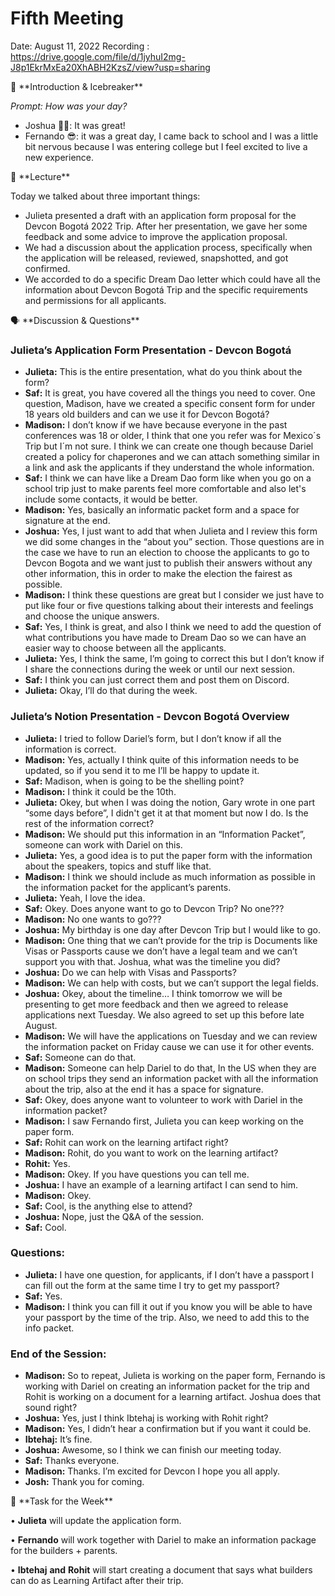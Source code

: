 # Fifth Meeting

Date: August 11, 2022
Recording : https://drive.google.com/file/d/1jyhuI2mg-J8p1EkrMxEa20XhABH2KzsZ/view?usp=sharing

<aside>
🧊 **Introduction & Icebreaker**

</aside>

*Prompt: How was your day?*

- Joshua ✌🏼: It was great!
- Fernando 😎: it was a great day, I came back to school and I was a little bit nervous because I was entering college but I feel excited to live a new experience.

<aside>
📙 **Lecture**

</aside>

Today we talked about three important things:

- Julieta presented a draft with an application form proposal for the Devcon Bogotá 2022 Trip. After her presentation, we gave her some feedback and some advice to improve the application proposal.
- We had a discussion about the application process, specifically when the application will be released, reviewed, snapshotted, and got confirmed.
- We accorded to do a specific Dream Dao letter which could have all the information about Devcon Bogotá Trip and the specific requirements and permissions for all applicants.

<aside>
🗣 **Discussion & Questions**

</aside>

### Julieta’s Application Form Presentation - **Devcon Bogotá**

- **Julieta:** This is the entire presentation, what do you think about the form?
- **Saf:** It is great, you have covered all the things you need to cover. One question, Madison, have we created a specific consent form for under 18 years old builders and can we use it for Devcon Bogotá?
- **Madison:** I don’t know if we have because everyone in the past conferences was 18 or older, I think that one you refer was for Mexico´s Trip but I´m not sure. I think we can create one though because Dariel created a policy for chaperones and we can attach something similar in a link and ask the applicants if they understand the whole information.
- **Saf:** I think we can have like a Dream Dao form like when you go on a school trip just to make parents feel more comfortable and also let's include some contacts, it would be better.
- **Madison:** Yes, basically an informatic packet form and a space for signature at the end.
- **Joshua:** Yes, I just want to add that when Julieta and I review this form we did some changes in the “about you” section. Those questions are in the case we have to run an election to choose the applicants to go to Devcon Bogota and we want just to publish their answers without any other information, this in order to make the election the fairest as possible.
- **Madison:** I think these questions are great but I consider we just have to put like four or five questions talking about their interests and feelings and choose the unique answers.
- **Saf:** Yes, I think is great, and also I think we need to add the question of what contributions you have made to Dream Dao so we can have an easier way to choose between all the applicants.
- **Julieta:** Yes, I think the same, I’m going to correct this but I don’t know if I share the connections during the week or until our next session.
- **Saf:** I think you can just correct them and post them on Discord.
- **Julieta:** Okay, I’ll do that during the week.

### Julieta’s Notion Presentation - **Devcon Bogotá Overview**

- **Julieta:** I tried to follow Dariel’s form, but I don’t know if all the information is correct.
- **Madison:** Yes, actually I think quite of this information needs to be updated, so if you send it to me I’ll be happy to update it.
- **Saf:** Madison, when is going to be the shelling point?
- **Madison:** I think it could be the 10th.
- **Julieta:** Okey, but when I was doing the notion, Gary wrote in one part “some days before”, I didn't get it at that moment but now I do. Is the rest of the information correct?
- **Madison:** We should put this information in an “Information Packet”, someone can work with Dariel on this.
- **Julieta:** Yes, a good idea is to put the paper form with the information about the speakers, topics and stuff like that.
- **Madison:** I think we should include as much information as possible in the information packet for the applicant’s parents.
- **Julieta:** Yeah, I love the idea.
- **Saf:** Okey. Does anyone want to go to Devcon Trip? No one???
- **Madison:** No one wants to go???
- **Joshua:** My birthday is one day after Devcon Trip but I would like to go.
- **Madison:** One thing that we can’t provide for the trip is Documents like Visas or Passports cause we don’t have a legal team and we can’t support you with that. Joshua, what was the timeline you did?
- **Joshua:** Do we can help with Visas and Passports?
- **Madison:** We can help with costs, but we can’t support the legal fields.
- **Joshua:** Okey, about the timeline… I think tomorrow we will be presenting to get more feedback and then we agreed to release applications next Tuesday. We also agreed to set up this before late August.
- **Madison:** We will have the applications on Tuesday and we can review the information packet on Friday cause we can use it for other events.
- **Saf:** Someone can do that.
- **Madison:** Someone can help Dariel to do that, In the US when they are on school trips they send an information packet with all the information about the trip, also at the end it has a space for signature.
- **Saf:** Okey, does anyone want to volunteer to work with Dariel in the information packet?
- **Madison:** I saw Fernando first, Julieta you can keep working on the paper form.
- **Saf:** Rohit can work on the learning artifact right?
- **Madison:** Rohit, do you want to work on the learning artifact?
- **Rohit:** Yes.
- **Madison:** Okey. If you have questions you can tell me.
- **Joshua:** I have an example of a learning artifact I can send to him.
- **Madison:** Okey.
- **Saf:** Cool, is the anything else to attend?
- **Joshua:** Nope, just the Q&A of the session.
- **Saf:** Cool.

### **Questions:**

- **Julieta:** I have one question, for applicants, if I don’t have a passport I can fill out the form at the same time I try to get my passport?
- **Saf:** Yes.
- **Madison:** I think you can fill it out if you know you will be able to have your passport by the time of the trip. Also, we need to add this to the info packet.

### End of the Session:

- **Madison:** So to repeat, Julieta is working on the paper form, Fernando is working with Dariel on creating an information packet for the trip and Rohit is working on a document for a learning artifact. Joshua does that sound right?
- **Joshua:** Yes, just I think Ibtehaj is working with Rohit right?
- **Madison:** Yes, I didn’t hear a confirmation but if you want it could be.
- **Ibtehaj:** It’s fine.
- **Joshua:** Awesome, so I think we can finish our meeting today.
- **Saf:** Thanks everyone.
- **Madison:** Thanks. I’m excited for Devcon I hope you all apply.
- **Josh:** Thank you for coming.

<aside>
🚨 **Task for the Week**

</aside>

• **Julieta** will update the application form.

• **Fernando** will work together with Dariel to make an information package for the builders + parents.

• **Ibtehaj** **and** **Rohit** will start creating a document that says what builders can do as Learning Artifact after their trip.